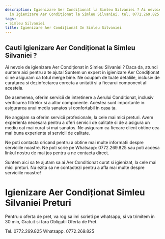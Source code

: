 ```yaml
---
description: Igienizare Aer Condiționat la Simleu Silvaniei ? Ai nevoie de un profesionist
  in Igienizare Aer Condiționat la Simleu Silvaniei. tel. 0772.269.825
tags:
- Simleu Silvaniei
title: Igienizare Aer Condiționat In Simleu Silvaniei
---
```



## Cauti Igienizare Aer Condiționat la Simleu Silvaniei ?

Ai nevoie de igienizare Aer Condiționat in Simleu Silvaniei ? Daca da, atunci suntem aici pentru a te ajuta! Suntem un expert in igienizare Aer Condiționat si ne asiguram ca totul merge bine. Ne ocupam de toate detaliile, inclusiv de curatarea si dezinfectarea corecta a unitatii si a fiecarui component al acesteia.

De asemenea, oferim servicii de intretinere a Aerului Conditionat, inclusiv verificarea filtrelor si a altor componente. Acestea sunt importante in asigurarea unui mediu sanatos si confortabil in casa ta.

Ne angajam sa oferim servicii profesionale, la cele mai mici preturi. Avem experienta necesara pentru a oferi servicii de calitate si de a asigura un mediu cat mai curat si mai sanatos. Ne asiguram ca fiecare client obtine cea mai buna experienta si servicii de calitate.

Ne poti contacta oricand pentru a obtine mai multe informatii despre serviciile noastre. Ne poti scrie pe Whatsapp: 0772.269.825 sau poti accesa linkul nostru de mai jos pentru a ne contacta direct.

Suntem aici sa te ajutam sa ai Aer Conditionat curat si igienizat, la cele mai mici preturi. Nu ezita sa ne contactezi pentru a afla mai multe despre serviciile noastre!

# Igienizare Aer Condiționat Simleu Silvaniei Preturi
Pentru o oferta de pret, va rog sa imi scrieti pe whatsapp, si va trimitem in 30 min, Gratuit si fara Obligatii Oferta de Pret.

Tel. 0772.269.825
Whatsapp. 0772.269.825